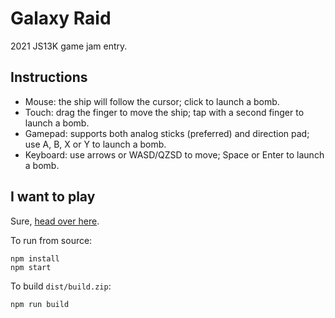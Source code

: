 # Galaxy Raid

2021 JS13K game jam entry.

## Instructions

- Mouse: the ship will follow the cursor; click to launch a bomb.
- Touch: drag the finger to move the ship; tap with a second finger to launch a bomb.
- Gamepad: supports both analog sticks (preferred) and direction pad; use A, B, X or Y to launch a bomb.
- Keyboard: use arrows or WASD/QZSD to move; Space or Enter to launch a bomb.

## I want to play

Sure, [head over here](https://joseprio.github.io/js13k-2021/dist/index.html).

To run from source:

```
npm install
npm start
```

To build `dist/build.zip`:

```
npm run build
```
